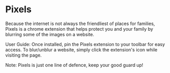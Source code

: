 # Pixels
Because the internet is not always the friendliest of places for families, Pixels is a chrome extension that helps protect you and your family by blurring some of the images on a website.

User Guide: Once installed, pin the Pixels extension to your toolbar for easy access. To blur/unblur a website, simply click the extension's icon while visiting the page. 

Note: Pixels is just one line of defence, keep your good guard up!
